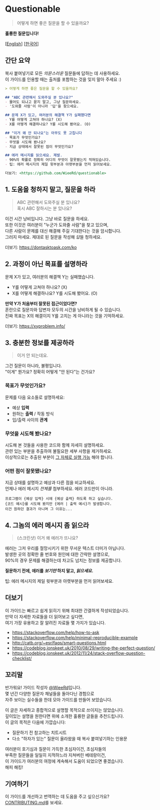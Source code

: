 # Questionable

> 어떻게 하면 좋은 질문을 할 수 있을까요?

**훌륭한 질문입니다!**

[[English](https://github.com/WieeRd/questionable)]
[[한국어](/i18n/ko.md)]

## 간단 요약

복사 붙여넣기로 모든 *의문스러운* 질문들에 답하는 데 사용하세요.  
이 가이드를 인용할 때는 출처를 포함하는 것을 잊지 말아 주세요 :)

```markdown
> 어떻게 하면 좋은 질문을 할 수 있을까요?

## "ABC 관련해서 도와주실 분 있나요?"
- 물어도 되냐고 묻지 말고, 그냥 질문하세요.
- '도와줄 사람'이 아니라 '답'을 찾으세요.

## 문제 X가 있고, 여러분의 해결책 Y가 실패했다면
- Y를 어떻게 고쳐야 하나요? (X)
- X를 어떻게 해결하나요? Y를 시도해 봤어요. (O)

## "이거 왜 안 되나요"는 아무도 못 고칩니다
- 목표가 무엇인가요?
- 무엇을 시도해 봤나요?
- 지금 상태에서 잘못된 점이 무엇인가요?

## 에러 메시지를 읽으세요. 제발.
- 90%의 확률로 정확히 어디의 무엇이 잘못됐는지 적혀있습니다.
- 팁: 에러 메시지의 제일 윗부분과 아랫부분을 먼저 읽어보세요.

더보기: <https://github.com/WieeRd/questionable>
```

## 1. 도움을 청하지 말고, 질문을 하라

> ABC 관련해서 도와주실 분 있나요?  
> 혹시 ABC 잘하시는 분 있나요?

이건 시간 낭비입니다. 그냥 바로 질문을 하세요.  
또한 이것은 여러분이 "누군가 도와줄 사람"을 찾고 있으며,  
다른 사람이 문제를 대신 해결해 주길 기대한다는 것을 암시합니다.  
그러지 마세요. 제대로 된 질문을 작성해 *답*을 청하세요.

더보기: <https://dontasktoask.com/ko>

## 2. 과정이 아닌 목표를 설명하라

문제 X가 있고, 여러분의 해결책 Y는 실패했습니다.

- Y를 어떻게 고쳐야 하나요? (X)
- X를 어떻게 해결하나요? Y를 시도해 봤어요. (O)

**만약 Y가 처음부터 잘못된 접근이었다면?**  
혼란으로 질문자와 답변자 모두의 시간을 낭비하게 될 수 있습니다.  
진짜 목표는 X의 해결이지 Y를 고치는 게 아니라는 것을 기억하세요.

더보기: <https://xyproblem.info/>

## 3. 충분한 정보를 제공하라

> 이거 안 되는데요.

그건 질문이 아니라, 불평입니다.  
"이게" 뭔가요? 정확히 어떻게 "안 된다"는 건가요?

### 목표가 무엇인가요?

문제를 다음 요소들로 설명하세요:

- 예상 **입력**
- 원하는 **출력** / 작동 방식
- 입/출력 사이의 **관계**

### 무엇을 시도해 봤나요?

시도해 본 것들을 사용한 코드와 함께 자세히 설명하세요.  
관련 있는 부분을 추출하여 불필요한 세부 사항을 제거하세요.  
이상적으로는 추출된 부분이 [그 자체로 실행 가능][MRE] 해야 합니다.

[MRE]: https://stackoverflow.com/help/minimal-reproducible-example

### 어떤 점이 잘못됐나요?

지금 상태를 설명하고 예상과 다른 점을 비교하세요.  
언제나 에러 메시지 *전체를* 첨부하세요. 에러 코드만이 아니라.

```text
프로그램이 {예상 입력} 시에 {예상 출력} 하도록 하고 싶습니다.
{코드 예시}를 시도해 봤지만 {에러 | 출력 예시}가 발생합니다.
이건 원하던 결과가 아니며 그 이유는...
```

## 4. 그놈의 에러 메시지 좀 읽으라

> (스크린샷) 이거 왜 에러가 뜨나요?

에러는 그저 우리를 절망시키기 위한 무서운 텍스트 더미가 아닙니다.  
발생한 곳의 정확한 줄 번호와 원인에 대한 간략한 설명으로,  
90%의 경우 문제를 해결하는데 차고도 넘치는 정보를 제공합니다.  

**질문하기 전에, 에러를 *보기만* 하지 말고, *읽으세요*.**

팁: 에러 메시지의 제일 윗부분과 아랫부분을 먼저 읽어보세요.

## 더보기

이 가이드는 빠르고 쉽게 읽히기 위해 최대한 간결하게 작성되었습니다.  
만약 더 자세한 자료들을 더 읽어보고 싶다면,  
여기 가장 유용하고 잘 알려진 자료들 몇 가지가 있습니다.

- <https://stackoverflow.com/help/how-to-ask>
- <https://stackoverflow.com/help/minimal-reproducible-example>
- <http://catb.org/~esr/faqs/smart-questions.html>
- <https://codeblog.jonskeet.uk/2010/08/29/writing-the-perfect-question/>
- <https://codeblog.jonskeet.uk/2012/11/24/stack-overflow-question-checklist/>

## 꼬리말

반가워요! 가이드 작성자 [@WieeRd](https://github.com/WieeRd)입니다.  
몇 년간 다양한 질문자 채널들을 돌아다닌 경험으로  
자주 보이는 실수들을 한데 모아 가이드를 만들어 보았습니다.

이 글은 자세하고 종합적으로 설명할 목적으로 쓰이지는 않았습니다.  
깊이있는 설명을 원한다면 위에 소개한 훌륭한 글들을 추천드립니다.  
이 글의 목적은 다음에 가깝습니다:

- 질문하기 전 참고하는 치트시트
- 다소 "하자가 있는" 질문이 올라왔을 때 복사 붙여넣기하는 인용문

여러분이 호기심과 질문이 가득한 초심자이건, 초심자들의  
부족한 질문들을 일일히 지적하느라 지쳐버린 베테랑이건,  
이 가이드가 여러분의 여정에 계속해서 도움이 되었으면 좋겠습니다.  
해피 해킹!

## 기여하기

이 가이드를 개선하고 번역하는 데 도움을 주고 싶으신가요?  
[CONTRIBUTING.md](/CONTRIBUTING.md)를 보세요.
